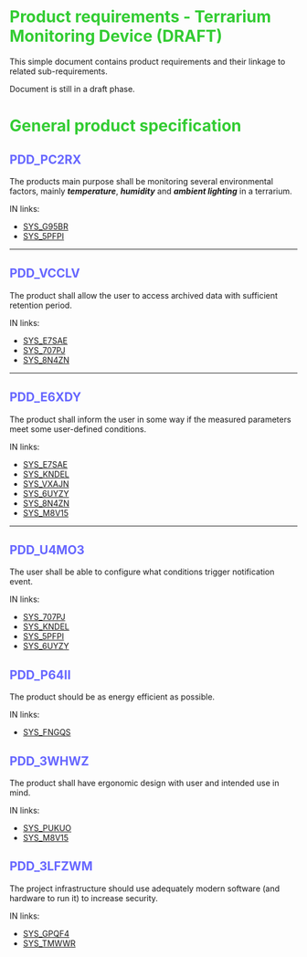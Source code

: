 # <span style="color:#33cc33">Product requirements - Terrarium Monitoring Device (DRAFT)</span>

This simple document contains product requirements and their linkage to related sub-requirements.

Document is still in a draft phase.

# <span style="color:#33cc33">General product specification</span>

## <span style="color:#6666ff">PDD_PC2RX</span>

The products main purpose shall be monitoring several environmental factors, mainly ***temperature***, ***humidity*** and ***ambient lighting*** in a terrarium.

IN links:
 - [SYS_G95BR](/documentation/requirements/system_requirements/README.md#sysg95br)
 - [SYS_5PFPI](/documentation/requirements/system_requirements/README.md#sys5pfpi)

---

## <span style="color:#6666ff">PDD_VCCLV</span>

The product shall allow the user to access archived data with sufficient retention period.

IN links:
 - [SYS_E7SAE](/documentation/requirements/system_requirements/README.md#syse7sae)
 - [SYS_707PJ](/documentation/requirements/system_requirements/README.md#sys707pj)
 - [SYS_8N4ZN](/documentation/requirements/system_requirements/README.md#sys8n4zn)

---

## <span style="color:#6666ff">PDD_E6XDY</span>

The product shall inform the user in some way if the measured parameters meet some user-defined conditions.

IN links:
 - [SYS_E7SAE](/documentation/requirements/system_requirements/README.md#syse7sae)
 - [SYS_KNDEL](/documentation/requirements/system_requirements/README.md#syskndel)
 - [SYS_VXAJN](/documentation/requirements/system_requirements/README.md#sysvxajn)
 - [SYS_6UYZY](/documentation/requirements/system_requirements/README.md#sys6uyzy)
 - [SYS_8N4ZN](/documentation/requirements/system_requirements/README.md#sys8n4zn)
 - [SYS_M8V15](/documentation/requirements/system_requirements/README.md#sysm8v15)

---

## <span style="color:#6666ff">PDD_U4MO3</span>

The user shall be able to configure what conditions trigger notification event.

IN links:
 - [SYS_707PJ](/documentation/requirements/system_requirements/README.md#sys707pj)
 - [SYS_KNDEL](/documentation/requirements/system_requirements/README.md#syskndel)
 - [SYS_5PFPI](/documentation/requirements/system_requirements/README.md#sys5pfpi)
 - [SYS_6UYZY](/documentation/requirements/system_requirements/README.md#sys6uyzy)

## <span style="color:#6666ff">PDD_P64II</span>

The product should be as energy efficient as possible.

IN links:
 - [SYS_FNGQS](/documentation/requirements/system_requirements/README.md#sysfngqs)

## <span style="color:#6666ff">PDD_3WHWZ</span>

The product shall have ergonomic design with user and intended use in mind.

IN links:
 - [SYS_PUKUO](/documentation/requirements/system_requirements/README.md#syspukuo)
 - [SYS_M8V15](/documentation/requirements/system_requirements/README.md#sysm8v15)

## <span style="color:#6666ff">PDD_3LFZWM</span>

The project infrastructure should use adequately modern software (and hardware to run it) to increase security.

IN links:
 - [SYS_GPQF4](/documentation/requirements/system_requirements/README.md#sysgpqf4)
 - [SYS_TMWWR](/documentation/requirements/system_requirements/README.md#systmwwr)
